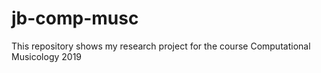# jb-comp-musc
This repository shows my research project for the course Computational Musicology 2019
